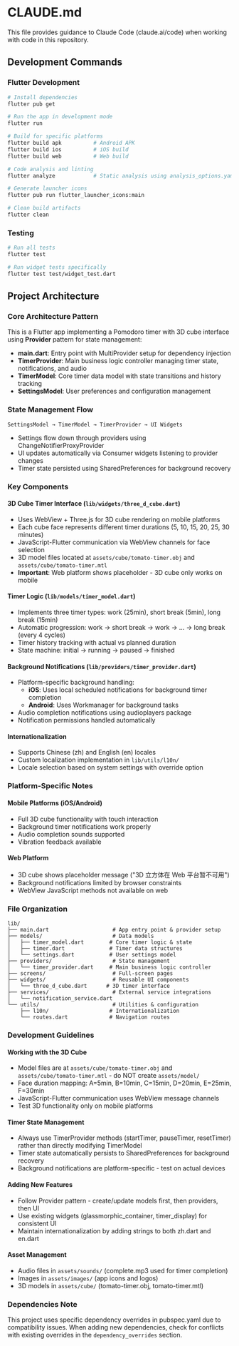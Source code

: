 # CLAUDE.md

This file provides guidance to Claude Code (claude.ai/code) when working with code in this repository.

## Development Commands

### Flutter Development
```bash
# Install dependencies
flutter pub get

# Run the app in development mode
flutter run

# Build for specific platforms
flutter build apk          # Android APK
flutter build ios          # iOS build
flutter build web          # Web build

# Code analysis and linting
flutter analyze            # Static analysis using analysis_options.yaml

# Generate launcher icons
flutter pub run flutter_launcher_icons:main

# Clean build artifacts
flutter clean
```

### Testing
```bash
# Run all tests
flutter test

# Run widget tests specifically
flutter test test/widget_test.dart
```

## Project Architecture

### Core Architecture Pattern
This is a Flutter app implementing a Pomodoro timer with 3D cube interface using **Provider** pattern for state management:

- **main.dart**: Entry point with MultiProvider setup for dependency injection
- **TimerProvider**: Main business logic controller managing timer state, notifications, and audio
- **TimerModel**: Core timer data model with state transitions and history tracking  
- **SettingsModel**: User preferences and configuration management

### State Management Flow
```
SettingsModel → TimerModel → TimerProvider → UI Widgets
```
- Settings flow down through providers using ChangeNotifierProxyProvider
- UI updates automatically via Consumer widgets listening to provider changes
- Timer state persisted using SharedPreferences for background recovery

### Key Components

#### 3D Cube Timer Interface (`lib/widgets/three_d_cube.dart`)
- Uses WebView + Three.js for 3D cube rendering on mobile platforms
- Each cube face represents different timer durations (5, 10, 15, 20, 25, 30 minutes)
- JavaScript-Flutter communication via WebView channels for face selection
- 3D model files located at `assets/cube/tomato-timer.obj` and `assets/cube/tomato-timer.mtl`
- **Important**: Web platform shows placeholder - 3D cube only works on mobile

#### Timer Logic (`lib/models/timer_model.dart`)
- Implements three timer types: work (25min), short break (5min), long break (15min)
- Automatic progression: work → short break → work → ... → long break (every 4 cycles)
- Timer history tracking with actual vs planned duration
- State machine: initial → running → paused → finished

#### Background Notifications (`lib/providers/timer_provider.dart`)
- Platform-specific background handling:
  - **iOS**: Uses local scheduled notifications for background timer completion
  - **Android**: Uses Workmanager for background tasks
- Audio completion notifications using audioplayers package
- Notification permissions handled automatically

#### Internationalization
- Supports Chinese (zh) and English (en) locales
- Custom localization implementation in `lib/utils/l10n/`
- Locale selection based on system settings with override option

### Platform-Specific Notes

#### Mobile Platforms (iOS/Android)
- Full 3D cube functionality with touch interaction
- Background timer notifications work properly
- Audio completion sounds supported
- Vibration feedback available

#### Web Platform
- 3D cube shows placeholder message ("3D 立方体在 Web 平台暂不可用")
- Background notifications limited by browser constraints
- WebView JavaScript methods not available on web

### File Organization
```
lib/
├── main.dart                    # App entry point & provider setup
├── models/                      # Data models
│   ├── timer_model.dart        # Core timer logic & state
│   ├── timer.dart              # Timer data structures
│   └── settings.dart           # User settings model
├── providers/                   # State management
│   └── timer_provider.dart     # Main business logic controller
├── screens/                     # Full-screen pages
├── widgets/                     # Reusable UI components
│   └── three_d_cube.dart      # 3D timer interface
├── services/                    # External service integrations
│   └── notification_service.dart
└── utils/                       # Utilities & configuration
    ├── l10n/                   # Internationalization
    └── routes.dart             # Navigation routes
```

### Development Guidelines

#### Working with the 3D Cube
- Model files are at `assets/cube/tomato-timer.obj` and `assets/cube/tomato-timer.mtl` - do NOT create `assets/model/`
- Face duration mapping: A=5min, B=10min, C=15min, D=20min, E=25min, F=30min
- JavaScript-Flutter communication uses WebView message channels
- Test 3D functionality only on mobile platforms

#### Timer State Management
- Always use TimerProvider methods (startTimer, pauseTimer, resetTimer) rather than directly modifying TimerModel
- Timer state automatically persists to SharedPreferences for background recovery
- Background notifications are platform-specific - test on actual devices

#### Adding New Features
- Follow Provider pattern - create/update models first, then providers, then UI
- Use existing widgets (glassmorphic_container, timer_display) for consistent UI
- Maintain internationalization by adding strings to both zh.dart and en.dart

#### Asset Management
- Audio files in `assets/sounds/` (complete.mp3 used for timer completion)
- Images in `assets/images/` (app icons and logos)
- 3D models in `assets/cube/` (tomato-timer.obj, tomato-timer.mtl)

### Dependencies Note
This project uses specific dependency overrides in pubspec.yaml due to compatibility issues. When adding new dependencies, check for conflicts with existing overrides in the `dependency_overrides` section.